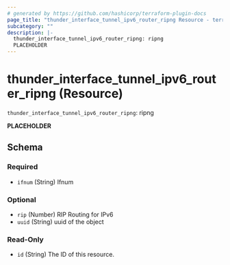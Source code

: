 ```yaml
---
# generated by https://github.com/hashicorp/terraform-plugin-docs
page_title: "thunder_interface_tunnel_ipv6_router_ripng Resource - terraform-provider-thunder"
subcategory: ""
description: |-
  thunder_interface_tunnel_ipv6_router_ripng: ripng
  PLACEHOLDER
---
```


# thunder_interface_tunnel_ipv6_router_ripng (Resource)

`thunder_interface_tunnel_ipv6_router_ripng`: ripng

__PLACEHOLDER__



<!-- schema generated by tfplugindocs -->
## Schema

### Required

- `ifnum` (String) Ifnum

### Optional

- `rip` (Number) RIP Routing for IPv6
- `uuid` (String) uuid of the object

### Read-Only

- `id` (String) The ID of this resource.


